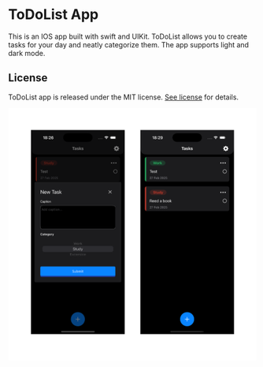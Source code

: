 # ToDoList App

This is an IOS app built with swift and UIKit. ToDoList allows you to create tasks for your day and neatly categorize them. The app supports light and dark mode. 

## License

ToDoList app is released under the MIT license. [See license](https://github.com/Mirex96/ToDoList/blob/main/LICENSE) for details.

![Screenshot](https://github.com/Mirex96/ToDoList/blob/main/screenshot.png)
